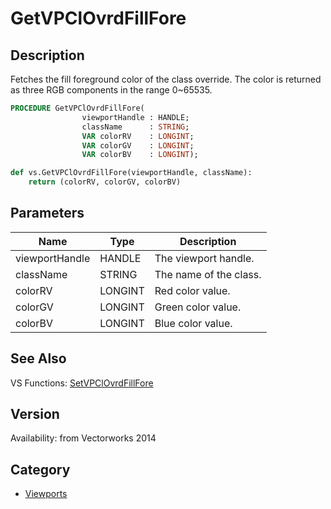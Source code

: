 # GetVPClOvrdFillFore

## Description
Fetches the fill foreground color of the class override. The color is returned as three RGB components in the range 0~65535.

```pascal
PROCEDURE GetVPClOvrdFillFore(
				viewportHandle : HANDLE;
				className      : STRING;
				VAR colorRV    : LONGINT;
				VAR colorGV    : LONGINT;
				VAR colorBV    : LONGINT);
```

```python
def vs.GetVPClOvrdFillFore(viewportHandle, className):
    return (colorRV, colorGV, colorBV)
```

## Parameters
|Name|Type|Description|
|---|---|---|
|viewportHandle|HANDLE|The viewport handle.|
|className|STRING|The name of the class.|
|colorRV|LONGINT|Red color value.|
|colorGV|LONGINT|Green color value.|
|colorBV|LONGINT|Blue color value.|

## See Also
VS Functions:
[SetVPClOvrdFillFore](SetVPClOvrdFillFore.md)

## Version
Availability: from Vectorworks 2014

## Category
* [Viewports](../Categories/Viewports.md)
